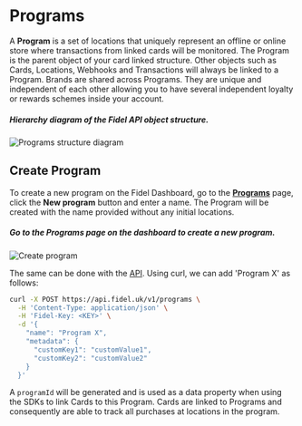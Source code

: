 # Programs

A **Program** is a set of locations that uniquely represent an offline or online store where transactions from linked cards will be monitored. The Program is the parent object of your card linked structure. Other objects such as Cards, Locations, Webhooks and Transactions will always be linked to a Program. Brands are shared across Programs. They are unique and independent of each other allowing you to have several independent loyalty or rewards schemes inside your account.

##### Hierarchy diagram of the Fidel API object structure.

![Programs structure diagram](https://raw.githubusercontent.com/FidelLimited/docs/master/assets/images/programs_diagram_2020.png "Programs structure diagram")

## Create Program
To create a new program on the Fidel Dashboard, go to the [**Programs**](https://dashboard.fidel.uk/programs) page, click the **New program** button and enter a name. The Program will be created with the name provided without any initial locations.

##### Go to the Programs page on the dashboard to create a new program.

![Create program](https://raw.githubusercontent.com/FidelLimited/docs/master/assets/images/create-program.png "Create program")

The same can be done with the [API](https://reference.fidel.uk/reference/create-program).  Using curl, we can add 'Program X' as follows:

```sh
curl -X POST https://api.fidel.uk/v1/programs \
  -H 'Content-Type: application/json' \
  -H 'Fidel-Key: <KEY>' \
  -d '{
    "name": "Program X",
    "metadata": {
      "customKey1": "customValue1",
      "customKey2": "customValue2"
    }
  }'
  ```


A `programId` will be generated and is used as a data property when using the SDKs to link Cards to this Program. Cards are linked to Programs and consequently are able to track all purchases at locations in the program.

